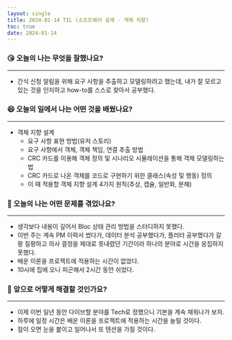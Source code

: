 ```yaml
---
layout: single
title: 2024-01-14 TIL (소프트웨어 설계 - 객체 지향)
toc: true
date: 2024-01-14
---
```


### 😘 오늘의 나는 무엇을 잘했나요?

---

- 간식 신청 알림을 위해 요구 사항을 추출하고 모델링하려고 했는데, 내가 잘 모르고 있는 것을 인지하고 how-to를 스스로 찾아서 공부했다.

### 😆 오늘의 일에서 나는 어떤 것을 배웠나요?

---

- 객체 지향 설계
    - 요구 사항 표현 방법(유저 스토리)
    - 요구 사항에서 객체, 객체 책임, 연결 추출 방법
    - CRC 카드를 이용해 객체 정의 및 시나리오 시뮬레이션을 통해 객체 모델링하는 법
    - CRC 카드로 나온 객체를 코드로 구현하기 위한 클래스(속성 및 행동) 정의
    - 이 때 적용할 객체 지향 설계 4가지 원칙(추상, 캡슐, 일반화, 분해)

### 🤢 오늘의 나는 어떤 문제를 겪었나요?

---

- 생각보다 내용이 깊어서 Bloc 상태 관리 방법을 스터디하지 못했다.
- 이번 주는 계속 PM 이력서 썼다가, 데이터 분석 공부했다가, 플러터 공부했다가 갈팡 질팡하고 의사 결정을 제대로 못내렸던 기간이라 하나의 분야로 시간을 응집하지 못했다.
- 배운 이론을 프로젝트에 적용하는 시간이 없었다.
- 10시에 집에 오니 피곤해서 2시간 동안 쉬었다.

### 🤩 앞으로 어떻게 해결할 것인가요?

---

- 이제 이번 일년 동안 다이브할 분야를 Tech로 정했으니 기본을 계속 채워나가 보자.
- 하루에 일정 시간은 배운 이론을 프로젝트에 적용하는 시간을 늘릴 것이다.
- 잠이 오면 눈을 붙이고 일어나서 또 텐션을 가질 것이다.
